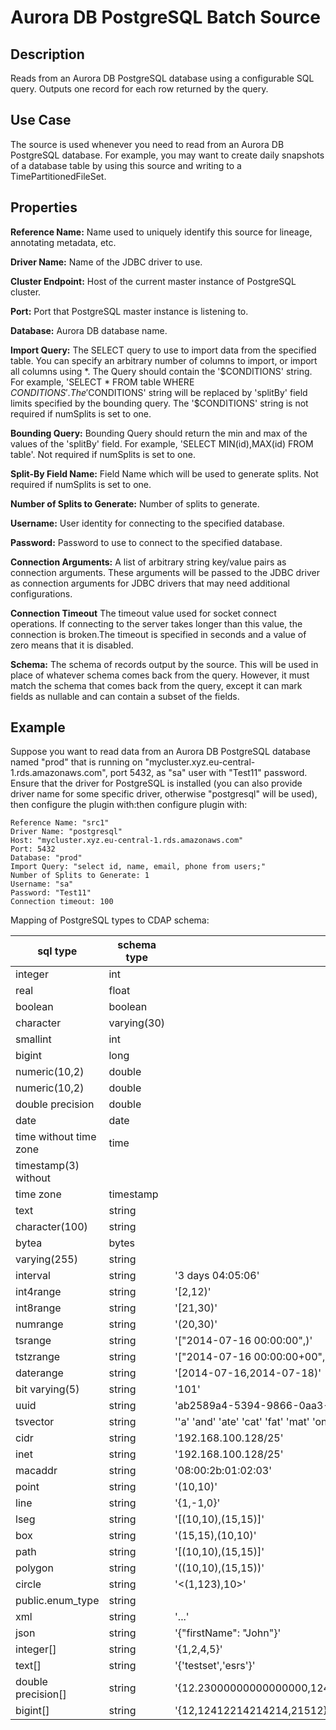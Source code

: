 # Aurora DB PostgreSQL Batch Source


Description
-----------
Reads from an Aurora DB PostgreSQL database using a configurable SQL query.
Outputs one record for each row returned by the query.


Use Case
--------
The source is used whenever you need to read from an Aurora DB PostgreSQL database. For example, you may want
to create daily snapshots of a database table by using this source and writing to
a TimePartitionedFileSet.


Properties
----------
**Reference Name:** Name used to uniquely identify this source for lineage, annotating metadata, etc.

**Driver Name:** Name of the JDBC driver to use.

**Cluster Endpoint:** Host of the current master instance of PostgreSQL cluster.

**Port:** Port that PostgreSQL master instance is listening to.

**Database:** Aurora DB database name.

**Import Query:** The SELECT query to use to import data from the specified table.
You can specify an arbitrary number of columns to import, or import all columns using \*. The Query should
contain the '$CONDITIONS' string. For example, 'SELECT * FROM table WHERE $CONDITIONS'.
The '$CONDITIONS' string will be replaced by 'splitBy' field limits specified by the bounding query.
The '$CONDITIONS' string is not required if numSplits is set to one.

**Bounding Query:** Bounding Query should return the min and max of the values of the 'splitBy' field.
For example, 'SELECT MIN(id),MAX(id) FROM table'. Not required if numSplits is set to one.

**Split-By Field Name:** Field Name which will be used to generate splits. Not required if numSplits is set to one.

**Number of Splits to Generate:** Number of splits to generate.

**Username:** User identity for connecting to the specified database.

**Password:** Password to use to connect to the specified database.

**Connection Arguments:** A list of arbitrary string key/value pairs as connection arguments. These arguments
will be passed to the JDBC driver as connection arguments for JDBC drivers that may need additional configurations.

**Connection Timeout** The timeout value used for socket connect operations. If connecting to the server takes longer
than this value, the connection is broken.The timeout is specified in seconds and a value of zero means that it is 
disabled.

**Schema:** The schema of records output by the source. This will be used in place of whatever schema comes
back from the query. However, it must match the schema that comes back from the query,
except it can mark fields as nullable and can contain a subset of the fields.

Example
------
Suppose you want to read data from an Aurora DB PostgreSQL database named "prod" that is running on 
"mycluster.xyz.eu-central-1.rds.amazonaws.com", port 5432, as "sa" user with "Test11" password. 
Ensure that the driver for PostgreSQL is installed (you can also provide driver name for some specific driver, 
otherwise "postgresql" will be used), then configure the plugin with:then configure plugin with: 


```
Reference Name: "src1"
Driver Name: "postgresql"
Host: "mycluster.xyz.eu-central-1.rds.amazonaws.com"
Port: 5432
Database: "prod"
Import Query: "select id, name, email, phone from users;"
Number of Splits to Generate: 1
Username: "sa"
Password: "Test11"
Connection timeout: 100
```  

Mapping of PostgreSQL types to CDAP schema:

|  sql type              | schema type     | representation                                                        |
| ---------------------- | --------------- | --------------------------------------------------------------------- |
| integer                | int             |                                                                       |
| real                   | float           |                                                                       |
| boolean                | boolean         |                                                                       |
| character              | varying(30)     |                                                                       |
| smallint               | int             |                                                                       |
| bigint                 | long            |                                                                       |
| numeric(10,2)          | double          |                                                                       |
| numeric(10,2)          | double          |                                                                       |
| double precision       | double          |                                                                       |
| date                   | date            |                                                                       |
| time without time zone | time            |                                                                       |
| timestamp(3) without   |                 |                                                                       |
| time zone              | timestamp       |                                                                       |
| text                   | string          |                                                                       |
| character(100)         | string          |                                                                       |
| bytea                  | bytes           |                                                                       |
| varying(255)           | string          |                                                                       |
| interval               | string          | '3 days 04:05:06'                                                     |
| int4range              | string          | '[2,12)'                                                              |
| int8range              | string          | '[21,30)'                                                             |
| numrange               | string          | '(20,30)'                                                             |
| tsrange                | string          | '["2014-07-16 00:00:00",)'                                            |
| tstzrange              | string          | '["2014-07-16 00:00:00+00","2014-07-18 00:00:00+00")'                 |
| daterange              | string          | '[2014-07-16,2014-07-18)'                                             |
| bit varying(5)         | string          | '101'                                                                 |
| uuid                   | string          | 'ab2589a4-5394-9866-0aa3-27b6fd8483c5'                                |
| tsvector               | string          | ''a' 'and' 'ate' 'cat' 'fat' 'mat' 'on' 'rat' 'sat''                  |
| cidr                   | string          | '192.168.100.128/25'                                                  |
| inet                   | string          | '192.168.100.128/25'                                                  |
| macaddr                | string          | '08:00:2b:01:02:03'                                                   | 
| point                  | string          | '(10,10)'                                                             |
| line                   | string          | '{1,-1,0}'                                                            |
| lseg                   | string          | '[(10,10),(15,15)]'                                                   |
| box                    | string          | '(15,15),(10,10)'                                                     |
| path                   | string          | '[(10,10),(15,15)]'                                                   |
| polygon                | string          | '((10,10),(15,15))'                                                   |
| circle                 | string          | '<(1,123),10>'                                                        |
| public.enum_type       | string          |                                                                       |
| xml                    | string          | '<book><title>Manual</title><chapter>...</chapter></book>'            |
| json                   | string          | '{"firstName": "John"}'                                               |
| integer[]              | string          | '{1,2,4,5}'                                                           |
| text[]                 | string          | '{'testset','esrs'}'                                                  |
| double precision[]     | string          | '{12.23000000000000000,1245.12300000000000000,21.42100000000000000}'  |
| bigint[]               | string          | '{12,12412214214214,21512}'                                           |

